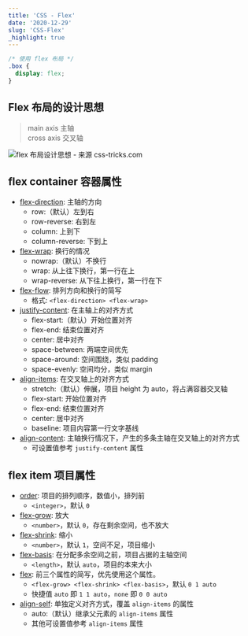 ```yaml
---
title: 'CSS - Flex'
date: '2020-12-29'
slug: 'CSS-Flex'
_highlight: true
---
```


```CSS
/* 使用 flex 布局 */
.box {
  display: flex;
}
```

## Flex 布局的设计思想

> main axis 主轴  
> cross axis 交叉轴

![flex 布局设计思想 - 来源 css-tricks.com](https://cdn.jsdelivr.net/gh/zsdycs/lipk.org/static/images/2020-12-29-CSS-Flex.svg)

## flex container 容器属性

- [flex-direction](https://devdocs.io/css/flex-direction): 主轴的方向
  - row:（默认）左到右
  - row-reverse: 右到左
  - column: 上到下
  - column-reverse: 下到上
- [flex-wrap](https://devdocs.io/css/flex-wrap): 换行的情况
  - nowrap:（默认）不换行
  - wrap: 从上往下换行，第一行在上
  - wrap-reverse: 从下往上换行，第一行在下
- [flex-flow](https://devdocs.io/css/flex-flow): 排列方向和换行的简写
  - 格式: `<flex-direction> <flex-wrap>`
- [justify-content](https://devdocs.io/css/justify-content): 在主轴上的对齐方式
  - flex-start:（默认）开始位置对齐
  - flex-end: 结束位置对齐
  - center: 居中对齐
  - space-between: 两端空间优先
  - space-around: 空间围绕，类似 padding
  - space-evenly: 空间均分，类似 margin
- [align-items](https://devdocs.io/css/align-items): 在交叉轴上的对齐方式
  - stretch:（默认）伸展，项目 height 为 auto，将占满容器交叉轴
  - flex-start: 开始位置对齐
  - flex-end: 结束位置对齐
  - center: 居中对齐
  - baseline: 项目内容第一行文字基线
- [align-content](https://devdocs.io/css/align-content): 主轴换行情况下，产生的多条主轴在交叉轴上的对齐方式
  - 可设置值参考 `justify-content` 属性

## flex item 项目属性

- [order](https://devdocs.io/css/order): 项目的排列顺序，数值小，排列前
  - `<integer>`，默认 `0`
- [flex-grow](https://devdocs.io/css/flex-grow): 放大
  - `<number>`，默认 `0`，存在剩余空间，也不放大
- [flex-shrink](https://devdocs.io/css/flex-shrink): 缩小
  - `<number>`，默认 `1`，空间不足，项目缩小
- [flex-basis](https://devdocs.io/css/flex-basis): 在分配多余空间之前，项目占据的主轴空间
  - `<length>`，默认 `auto`，项目的本来大小
- [flex](https://devdocs.io/css/flex): 前三个属性的简写，优先使用这个属性。
  - `<flex-grow> <flex-shrink> <flex-basis>`，默认 `0 1 auto`
  - 快捷值 `auto` 即 `1 1 auto`，`none` 即 `0 0 auto`
- [align-self](https://devdocs.io/css/align-self): 单独定义对齐方式，覆盖 `align-items` 的属性
  - auto:（默认）继承父元素的 `align-items` 属性
  - 其他可设置值参考 `align-items` 属性

